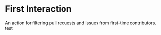 # First Interaction


An action for filtering pull requests and issues from first-time contributors.
test
